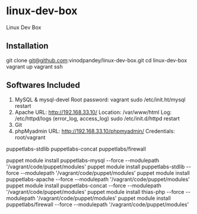 linux-dev-box
=============

Linux Dev Box


Installation
-------------
git clone git@github.com:vinodpandey/linux-dev-box.git
cd linux-dev-box
vagrant up
vagrant ssh


Softwares Included
-------------------
1. MySQL & mysql-devel
   Root password: vagrant
   sudo /etc/init.ht/mysql restart
2. Apache 
   URL: http://192.168.33.10/
   Location: /var/www/html
   Log: /etc/httpd/logs (error_log, access_log)
   sudo /etc/init.d/httpd restart
3. Git
4. phpMyadmin
   URL: http://192.168.33.10/phpmyadmin/
   Credentials: root/vagrant
    






puppetlabs-stdlib
puppetlabs-concat
puppetlabs/firewall

puppet module install puppetlabs-mysql --force --modulepath '/vagrant/code/puppet/modules'
puppet module install puppetlabs-stdlib --force --modulepath '/vagrant/code/puppet/modules'
puppet module install puppetlabs-apache --force --modulepath '/vagrant/code/puppet/modules'
puppet module install puppetlabs-concat --force --modulepath '/vagrant/code/puppet/modules'
puppet module install thias-php --force --modulepath '/vagrant/code/puppet/modules'
puppet module install puppetlabs/firewall --force --modulepath '/vagrant/code/puppet/modules'